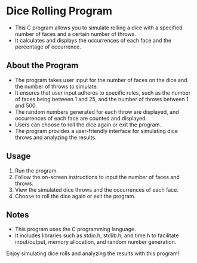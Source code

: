 # Dice Rolling Program

- This C program allows you to simulate rolling a dice with a specified number of faces and a certain number of throws.
- It calculates and displays the occurrences of each face and the percentage of occurrence.

## About the Program

- The program takes user input for the number of faces on the dice and the number of throws to simulate.
- It ensures that user input adheres to specific rules, such as the number of faces being between 1 and 25, and the number of throws between 1 and 500.
- The random numbers generated for each throw are displayed, and occurrences of each face are counted and displayed.
- Users can choose to roll the dice again or exit the program.
- The program provides a user-friendly interface for simulating dice throws and analyzing the results.

## Usage

1. Run the program.
2. Follow the on-screen instructions to input the number of faces and throws.
3. View the simulated dice throws and the occurrences of each face.
4. Choose to roll the dice again or exit the program.

## Notes

- This program uses the C programming language.
- It includes libraries such as stdio.h, stdlib.h, and time.h to facilitate input/output, memory allocation, and random number generation.

Enjoy simulating dice rolls and analyzing the results with this program!
